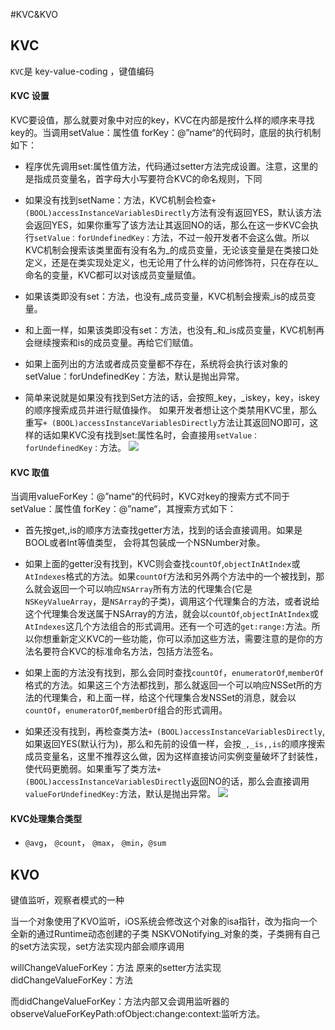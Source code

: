 #KVC&KVO

## KVC
`KVC`是 key-value-coding ，键值编码

#### KVC 设置

KVC要设值，那么就要对象中对应的key，KVC在内部是按什么样的顺序来寻找key的。当调用setValue：属性值 forKey：@”name“的代码时，底层的执行机制如下：


- 程序优先调用set:属性值方法，代码通过setter方法完成设置。注意，这里的是指成员变量名，首字母大小写要符合KVC的命名规则，下同


- 如果没有找到setName：方法，KVC机制会检查`+ (BOOL)accessInstanceVariablesDirectly`方法有没有返回YES，默认该方法会返回YES，如果你重写了该方法让其返回NO的话，那么在这一步KVC会执行`setValue：forUndefinedKey：`方法，不过一般开发者不会这么做。所以KVC机制会搜索该类里面有没有名为_的成员变量，无论该变量是在类接口处定义，还是在类实现处定义，也无论用了什么样的访问修饰符，只在存在以_命名的变量，KVC都可以对该成员变量赋值。


- 如果该类即没有set：方法，也没有_成员变量，KVC机制会搜索_is的成员变量。


- 和上面一样，如果该类即没有set：方法，也没有_和_is成员变量，KVC机制再会继续搜索和is的成员变量。再给它们赋值。


- 如果上面列出的方法或者成员变量都不存在，系统将会执行该对象的setValue：forUndefinedKey：方法，默认是抛出异常。


- 简单来说就是如果没有找到Set<Key>方法的话，会按照_key，_iskey，key，iskey的顺序搜索成员并进行赋值操作。
如果开发者想让这个类禁用KVC里，那么重写`+ (BOOL)accessInstanceVariablesDirectly`方法让其返回NO即可，这样的话如果KVC没有找到set:属性名时，会直接用`setValue：forUndefinedKey：`方法。
![](/assets/WechatIMG64975.png)

#### KVC 取值

当调用valueForKey：@”name“的代码时，KVC对key的搜索方式不同于setValue：属性值 forKey：@”name“，其搜索方式如下：
- 首先按get,,is的顺序方法查找getter方法，找到的话会直接调用。如果是BOOL或者Int等值类型， 会将其包装成一个NSNumber对象。


- 如果上面的getter没有找到，KVC则会查找`countOf`,`objectInAtIndex`或`AtIndexes`格式的方法。如果`countOf`方法和另外两个方法中的一个被找到，那么就会返回一个可以响应`NSArray`所有方法的代理集合(它是`NSKeyValueArray`，是`NSArray`的子类)，调用这个代理集合的方法，或者说给这个代理集合发送属于NSArray的方法，就会以`countOf`,`objectInAtIndex`或`AtIndexes`这几个方法组合的形式调用。还有一个可选的`get:range:`方法。所以你想重新定义KVC的一些功能，你可以添加这些方法，需要注意的是你的方法名要符合KVC的标准命名方法，包括方法签名。


- 如果上面的方法没有找到，那么会同时查找`countOf`，`enumeratorOf`,`memberOf`格式的方法。如果这三个方法都找到，那么就返回一个可以响应NSSet所的方法的代理集合，和上面一样，给这个代理集合发NSSet的消息，就会以`countOf`，`enumeratorOf`,`memberOf`组合的形式调用。


- 如果还没有找到，再检查类方法`+ (BOOL)accessInstanceVariablesDirectly`,如果返回YES(默认行为)，那么和先前的设值一样，会按`_,_is,,is`的顺序搜索成员变量名，这里不推荐这么做，因为这样直接访问实例变量破坏了封装性，使代码更脆弱。如果重写了类方法`+ (BOOL)accessInstanceVariablesDirectly`返回NO的话，那么会直接调用`valueForUndefinedKey:`方法，默认是抛出异常。
![](/assets/WechatIMG64976.png)

#### KVC处理集合类型
- `@avg`， `@count`， `@max`， `@min`，`@sum`

## KVO
键值监听，观察者模式的一种

当一个对象使用了KVO监听，iOS系统会修改这个对象的isa指针，改为指向一个全新的通过Runtime动态创建的子类 NSKVONotifying_对象的类，子类拥有自己的set方法实现，set方法实现内部会顺序调用

willChangeValueForKey：方法
原来的setter方法实现
didChangeValueForKey：方法

而didChangeValueForKey：方法内部又会调用监听器的observeValueForKeyPath:ofObject:change:context:监听方法。